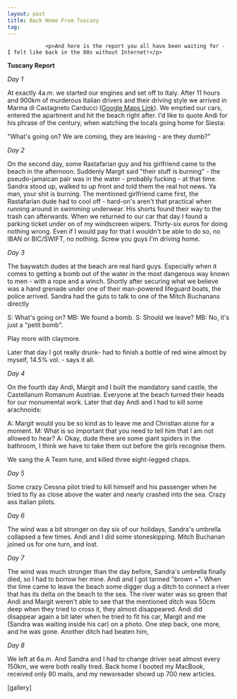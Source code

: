 ```yaml
---
layout: post
title: Back Home From Tuscany
tag: 
---
```



                <p>And here is the report you all have been waiting for - I felt like back in the 80s without Internet!</p>
<p><strong>Tuscany Report</strong></p>
<p><em>Day 1</em></p>
<p>At exactly 4a.m. we started our engines  and set off to Italy. After 11 hours and 900km<!--more--> of murderous Italian drivers and their driving style we arrived in Marina di Castagneto Carducci (<a href="http://maps.google.com/maps?t=h&amp;hl=de&amp;ie=UTF8&amp;ll=43.182443,10.542398&amp;spn=0.006431,0.018797&amp;z=16">Google Maps Link</a>). We emptied our cars, entered the apartment and hit the beach right after. I'd like to quote Andi for his phrase of the century, when watching the locals going home for Siesta:</p>
<p>&quot;What's going on? We are coming, they are leaving - are they dumb?&quot;</p>
<p><em>Day 2</em></p>
<p>On the second day, some Rastafarian guy and his girlfriend came to the beach in the afternoon. Suddenly Margit said &quot;their stuff is burning&quot; - the pseudo-jamaican pair was in the water - probably fucking - at that time. Sandra stood up, walked to up front and told them the real hot news. Ya man, your shit is burning. The mentioned girlfriend came first, the Rastafarian dude had to cool off - hard-on's aren't that practical when running around in swimming underwear. His shorts found their way to the trash can afterwards.
When we returned to our car that day I found a parking ticket under on of my windscreen wipers. Thirty-six euros for doing nothing wrong. Even if I would pay for that I wouldn't be able to do so, no IBAN or BIC/SWIFT, no nothing. Screw you guys I'm driving home.</p>
<p><em>Day 3</em></p>
<p>The baywatch dudes at the beach are real hard guys. Especially when it comes to getting a bomb out of the water in the most dangerous way known to men - with a rope and a winch. Shortly after securing what we believe was a hand grenade under one of their man-powered lifeguard boats, the police arrived. Sandra had the guts to talk to one of the Mitch Buchanans directly</p>
<p>S: What's going on?
MB: We found a bomb.
S: Should we leave?
MB: No, it's just a &quot;petit bomb&quot;.</p>
<p>Play more with claymore.</p>
<p>Later that day I got really drunk- had to finish a bottle of red wine almost by myself, 14.5% vol. - says it all.</p>
<p><em>Day 4</em></p>
<p>On the fourth day Andi, Margit and I built the mandatory sand castle, the Castellanum Romanum Austriae. Everyone at the beach turned their heads for our monumental work. Later that day Andi and I had to kill some arachnoids:</p>
<p>A: Margit would you be so kind as to leave me and Christian alone for a moment.
M: What is so important that you need to tell him that I am not allowed to hear?
A: Okay, dude there are some giant spiders in the bathroom, I think we have to take them out before the girls recognise them.</p>
<p>We sang the A Team tune, and killed three eight-legged chaps.</p>
<p><em>Day 5</em></p>
<p>Some crazy Cessna pilot tried to kill himself and his passenger when he tried to fly as close above the water and nearly crashed into the sea. Crazy ass Italian pilots.</p>
<p><em>Day 6</em></p>
<p>The wind was a bit stronger on day six of our holidays, Sandra's umbrella collapsed a few times. Andi and I did some stoneskipping. Mitch Buchanan joined us for one turn, and lost.</p>
<p><em>Day 7</em></p>
<p>The wind was much stronger than the day before, Sandra's umbrella finally died, so I had to borrow her mine. Andi and I got tanned &quot;brown +&quot;. When the time came to leave the beach some digger dug a ditch to connect a river that has its delta on the beach to the sea. The river water was so green that Andi and Margit weren't able to see that the mentioned ditch was 50cm deep when they tried to cross it, they almost disappeared. Andi did disappear again a bit later when he tried to fit his car, Margit and me (Sandra was waiting inside his car) on a photo. One step back, one more, and he was gone. Another ditch had beaten him,</p>
<p><em>Day 8</em></p>
<p>We left at 6a.m. And Sandra and I had to change driver seat almost every 150km, we were both really tired. Back home I booted my MacBook, received only 80 mails, and my newsreader showd up 700 new articles.</p>
<p>[gallery]</p>
            
